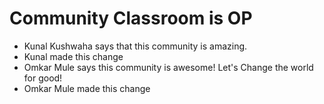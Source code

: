 # Community Classroom is OP

- Kunal Kushwaha says that this community is amazing.
- Kunal made this change
- Omkar Mule says this community is awesome! Let's Change the world for good!
- Omkar Mule made this change
